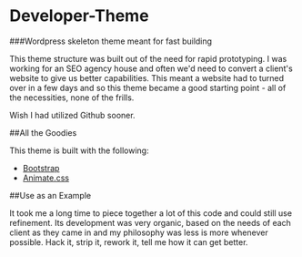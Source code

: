 # Developer-Theme
###Wordpress skeleton theme meant for fast building

This theme structure was built out of the need for rapid prototyping.  I was working for an SEO agency house and often we'd need to convert a client's website to give us better capabilities.  This meant a website had to turned over in a few days and so this theme became a good starting point - all of the necessities, none of the frills.

Wish I had utilized Github sooner.

##All the Goodies

This theme is built with the following:

* [Bootstrap](http://getbootstrap.com/)
* [Animate.css](https://daneden.github.io/animate.css/)

##Use as an Example

It took me a long time to piece together a lot of this code and could still use refinement.  Its development was very organic, based on the needs of each client as they came in and my philosophy was less is more whenever possible.  Hack it, strip it, rework it, tell me how it can get better.